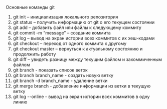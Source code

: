 Основные команды git
1. git init – инициализация локального репозитория
2. git status – получить информацию от git о его текущем состоянии
3. git add – добавить файл или файлы к следующему коммиту
4. git commit -m “message” – создание коммита
5. git log – вывод на экран истории всех коммитов с их хеш-кодами
6. git checkout – переход от одного коммита к другому
7. git checkout master – вернуться к актуальному состоянию и продолжить работу
8. git diff – увидеть разницу между текущим файлом и закоммиченным файлом
9. git branch - показать список веток
10. git branch branch_name - создать новую ветку
11. git branch -d branch_name - удаление ветки
12. git merge branch - добавление информации из ветки в текущую ветку
13. git log --online - вывод на экран истории всех коммитов в одну линию